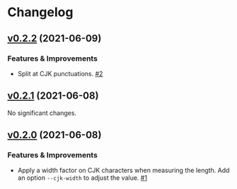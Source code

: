 # Changelog

<!-- insertion marker -->
[v0.2.2](https://github.com/frostming/pofmt/releases/tag/0.2.2) (2021-06-09)
----------------------------------------------------------------------------

### Features & Improvements

- Split at CJK punctuations. [#2](https://github.com/frostming/pofmt/issues/2)


[v0.2.1](https://github.com/frostming/pofmt/releases/tag/0.2.1) (2021-06-08)
----------------------------------------------------------------------------

No significant changes.


[v0.2.0](https://github.com/frostming/pofmt/releases/tag/0.2.0) (2021-06-08)
----------------------------------------------------------------------------

### Features & Improvements

- Apply a width factor on CJK characters when measuring the length. Add an option `--cjk-width` to adjust the value. [#1](https://github.com/frostming/pofmt/issues/1)


